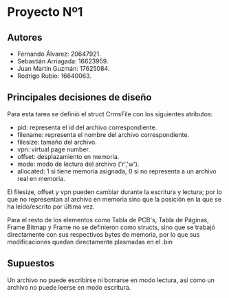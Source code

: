 # Proyecto Nº1

## Autores
* Fernando Álvarez: 20647921.
* Sebastián Arriagada: 16623959.
* Juan Martín Guzmán: 17625084.
* Rodrigo Rubio: 16640063.

## Principales decisiones de diseño
Para esta tarea se definió el struct CrmsFile con los siguientes atributos:
- pid: representa el id del archivo correspondiente.
- filename: representa el nombre del archivo correspondiente.
- filesize: tamaño del archivo.
- vpn: virtual page number.
- offset: desplazamiento en memoria.
- mode: modo de lectura del archivo ('r','w').
- allocated: 1 si tiene memoria asignada, 0 si no representa a un archivo real en memoria. 

El filesize, offset y vpn pueden cambiar durante la escritura y lectura; por lo que no representan al archivo en memoria sino que la posición en la que se ha leído/escrito por última vez.

Para el resto de los elementos como Tabla de PCB's, Tabla de Páginas, Frame Bitmap y Frame no se definieron como structs, sino que se trabajó directamente con sus respectivos bytes de memoria, por lo que sus modificaciones quedan directamente plasmadas en el .bin

## Supuestos
Un archivo no puede escribirse ni borrarse en modo lectura, así como un archivo no puede leerse en modo escritura.

